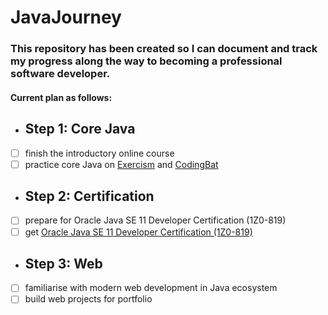 # JavaJourney
### This repository has been created so I can document and track my progress along the way to becoming a professional software developer.

#### Current plan as follows:  
* ## Step 1: Core Java
- [ ] finish the introductory online course
- [ ] practice core Java on [Exercism](https://exercism.org/tracks/java) and [CodingBat](https://github.com/AdamWandoch/JavaJourney/tree/master/src/com/codingbat)
* ## Step 2: Certification
- [ ] prepare for Oracle Java SE 11 Developer Certification (1Z0-819)
- [ ] get [Oracle Java SE 11 Developer Certification (1Z0-819)](https://education.oracle.com/java-se-11-developer/pexam_1Z0-819)
* ## Step 3: Web
- [ ] familiarise with modern web development in Java ecosystem
- [ ] build web projects for portfolio
